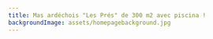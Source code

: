 ```yaml
---
title: Mas ardéchois "Les Prés" de 300 m2 avec piscina !
backgroundImage: assets/homepagebackground.jpg
---
```

